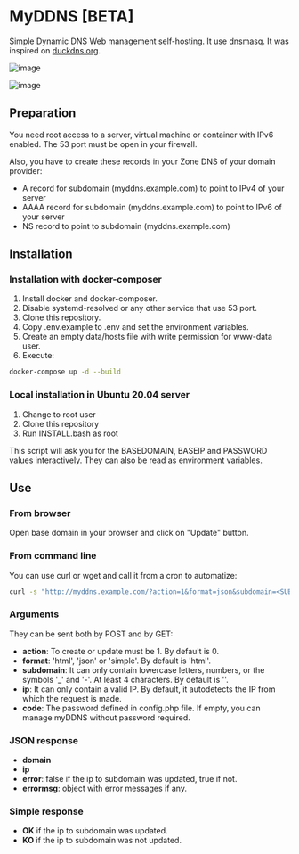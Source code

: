 # MyDDNS [BETA]

Simple Dynamic DNS Web management self-hosting. It use [dnsmasq](https://en.wikipedia.org/wiki/Dnsmasq). It was inspired on [duckdns.org](http://www.duckdns.org).

![image](https://user-images.githubusercontent.com/1895563/134248325-49aa67c4-2478-4d7d-9b44-f98629c5e9ff.png)

![image](https://user-images.githubusercontent.com/1895563/134248636-d0e97490-8c75-4bc1-9d82-72f0afc8136e.png)


## Preparation

You need root access to a server, virtual machine or container with IPv6 enabled. The 53 port must be open in your firewall.

Also, you have to create these records in your Zone DNS of your domain provider:

- A record for subdomain (myddns.example.com) to point to IPv4 of your server
- AAAA record for subdomain (myddns.example.com) to point to IPv6 of your server
- NS record to point to subdomain (myddns.example.com)

## Installation

### Installation with docker-composer

1. Install docker and docker-composer.
2. Disable systemd-resolved or any other service that use 53 port.
3. Clone this repository.
4. Copy .env.example to .env and set the environment variables.
5. Create an empty data/hosts file with write permission for www-data user.
6. Execute:
```bash
docker-compose up -d --build
``` 

### Local installation in Ubuntu 20.04 server

1. Change to root user
2. Clone this repository
3. Run INSTALL.bash as root

This script will ask you for the BASEDOMAIN, BASEIP and PASSWORD values ​​interactively. They can also be read as environment variables.

## Use

### From browser

Open base domain in your browser and click on "Update" button.

### From command line

You can use curl or wget and call it from a cron to automatize:

```bash
curl -s "http://myddns.example.com/?action=1&format=json&subdomain=<SUBDOMAIN>&code=<PASSWORD>"
```

### Arguments

They can be sent both by POST and by GET:

- **action**: To create or update must be 1. By default is 0.
- **format**: 'html', 'json' or 'simple'. By default is 'html'.
- **subdomain**: It can only contain lowercase letters, numbers, or the symbols '_' and '-'. At least 4 characters. By default is ''.
- **ip**: It can only contain a valid IP. By default, it autodetects the IP from which the request is made.
- **code**: The password defined in config.php file. If empty, you can manage myDDNS without password required.

### JSON response

- **domain**
- **ip**
- **error**: false if the ip to subdomain was updated, true if not.
- **errormsg**: object with error messages if any.

### Simple response

- **OK** if the ip to subdomain was updated.
- **KO** if the ip to subdomain was not updated.
